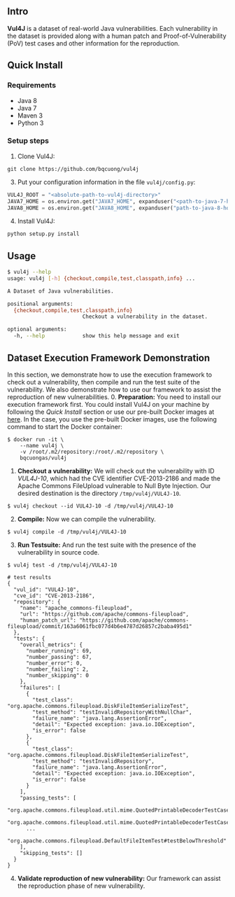 ## Intro
**Vul4J** is a dataset of real-world Java vulnerabilities. Each vulnerability in the dataset is provided along with a human patch and Proof-of-Vulnerability (PoV) test cases and other information for the reproduction. 

## Quick Install
### Requirements
* Java 8
* Java 7
* Maven 3
* Python 3

### Setup steps
1. Clone Vul4J:
```shell
git clone https://github.com/bqcuong/vul4j
```

3. Put your configuration information in the file `vul4j/config.py`:
```python
VUL4J_ROOT = "<absolute-path-to-vul4j-directory>"
JAVA7_HOME = os.environ.get("JAVA7_HOME", expanduser("<path-to-java-7-home-directory>"))
JAVA8_HOME = os.environ.get("JAVA8_HOME", expanduser("path-to-java-8-home-directory"))
```

4. Install Vul4J:
```python
python setup.py install
```
## Usage
```bash
$ vul4j --help
usage: vul4j [-h] {checkout,compile,test,classpath,info} ...

A Dataset of Java vulnerabilities.

positional arguments:
  {checkout,compile,test,classpath,info}
                        Checkout a vulnerability in the dataset.

optional arguments:
  -h, --help            show this help message and exit
```

## Dataset Execution Framework Demonstration
In this section, we demonstrate how to use the execution framework to check out a vulnerability, then compile and run the test suite of the vulnerability.
We also demonstrate how to use our framework to assist the reproduction of new vulnerabilities.
0. **Preparation:** You need to install our execution framework first. You could install Vul4J on your machine by following the *Quick Install* section or use our pre-built Docker images at [here](here).
In the case, you use the pre-built Docker images, use the following command to start the Docker container:
```shell
$ docker run -it \
    --name vul4j \
    -v /root/.m2/repository:/root/.m2/repository \
    bqcuongas/vul4j
```

1. **Checkout a vulnerability:** We will check out the vulnerability with ID *VUL4J-10*, 
which had the CVE identifier CVE-2013-2186 and made the Apache Commons FileUpload vulnerable to Null Byte Injection.
Our desired destination is the directory `/tmp/vul4j/VUL4J-10`.
```shell
$ vul4j checkout --id VUL4J-10 -d /tmp/vul4j/VUL4J-10
```

2. **Compile:** Now we can compile the vulnerability.
```shell
$ vul4j compile -d /tmp/vul4j/VUL4J-10
```

3. **Run Testsuite:** And run the test suite with the presence of the vulnerability in source code.
```shell
$ vul4j test -d /tmp/vul4j/VUL4J-10

# test results
{
  "vul_id": "VUL4J-10",
  "cve_id": "CVE-2013-2186",
  "repository": {
    "name": "apache_commons-fileupload",
    "url": "https://github.com/apache/commons-fileupload",
    "human_patch_url": "https://github.com/apache/commons-fileupload/commit/163a6061fbc077d4b6e4787d26857c2baba495d1"
  },
  "tests": {
    "overall_metrics": {
      "number_running": 69,
      "number_passing": 67,
      "number_error": 0,
      "number_failing": 2,
      "number_skipping": 0
    },
    "failures": [
      {
        "test_class": "org.apache.commons.fileupload.DiskFileItemSerializeTest",
        "test_method": "testInvalidRepositoryWithNullChar",
        "failure_name": "java.lang.AssertionError",
        "detail": "Expected exception: java.io.IOException",
        "is_error": false
      },
      {
        "test_class": "org.apache.commons.fileupload.DiskFileItemSerializeTest",
        "test_method": "testInvalidRepository",
        "failure_name": "java.lang.AssertionError",
        "detail": "Expected exception: java.io.IOException",
        "is_error": false
      }
    ],
    "passing_tests": [
      "org.apache.commons.fileupload.util.mime.QuotedPrintableDecoderTestCase#invalidQuotedPrintableEncoding",
      "org.apache.commons.fileupload.util.mime.QuotedPrintableDecoderTestCase#unsafeDecodeLowerCase",
      ... 
      "org.apache.commons.fileupload.DefaultFileItemTest#testBelowThreshold"
    ],
    "skipping_tests": []
  }
}
```

4. **Validate reproduction of new vulnerability:** Our framework can assist the reproduction phase of new vulnerability. 